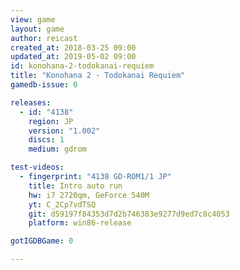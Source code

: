 ```yaml
---
view: game
layout: game
author: reicast
created_at: 2018-03-25 09:00
updated_at: 2019-05-02 09:00
id: konohana-2-todokanai-requiem
title: "Konohana 2 - Todokanai Requiem"
gamedb-issue: 0

releases:
  - id: "4138"
    region: JP
    version: "1.002"
    discs: 1
    medium: gdrom

test-videos:
  - fingerprint: "4138 GD-ROM1/1 JP"
    title: Intro auto run
    hw: i7 2720qm, GeForce 540M
    yt: C_2Cp7vdTSQ
    git: d59197f84353d7d2b746383e9277d9ed7c8c4053
    platform: win86-release

gotIGDBGame: 0

---
```

